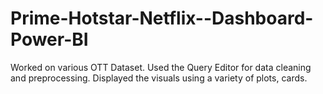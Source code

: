 # Prime-Hotstar-Netflix--Dashboard-Power-BI

Worked on various OTT Dataset. Used the Query Editor for data cleaning and preprocessing. Displayed the visuals using a variety of plots, cards.
